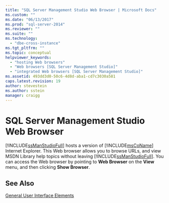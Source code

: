 ```yaml
---
title: "SQL Server Management Studio Web Browser | Microsoft Docs"
ms.custom: ""
ms.date: "06/13/2017"
ms.prod: "sql-server-2014"
ms.reviewer: ""
ms.suite: ""
ms.technology: 
  - "dbe-cross-instance"
ms.tgt_pltfrm: ""
ms.topic: conceptual
helpviewer_keywords: 
  - "hosting Web browsers"
  - "Web browsers [SQL Server Management Studio]"
  - "integrated Web browsers [SQL Server Management Studio]"
ms.assetid: 493dd3d0-50c6-4d8d-aba1-cd7c3030a581
caps.latest.revision: 19
author: stevestein
ms.author: sstein
manager: craigg
---
```

# SQL Server Management Studio Web Browser
  [!INCLUDE[ssManStudioFull](../includes/ssmanstudiofull-md.md)] hosts a version of [!INCLUDE[msCoName](../includes/msconame-md.md)] Internet Explorer. This Web browser allows you to browse URLs, and view MSDN Library help topics without leaving [!INCLUDE[ssManStudioFull](../includes/ssmanstudiofull-md.md)]. You can access the Web browser by pointing to **Web Browser** on the **View** menu, and then clicking **Show Browser**.  
  
## See Also  
 [General User Interface Elements](general-user-interface-elements.md)  
  
  
